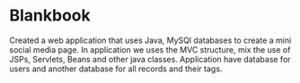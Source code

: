 # Blankbook
Created a web application that uses Java, MySQl databases to create a mini social media page. In application we uses the MVC structure, mix the use of JSPs, Servlets, Beans and other java classes. Application have database for users and another database for all records and their tags.
